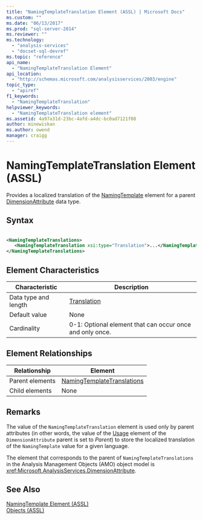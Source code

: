 ```yaml
---
title: "NamingTemplateTranslation Element (ASSL) | Microsoft Docs"
ms.custom: ""
ms.date: "06/13/2017"
ms.prod: "sql-server-2014"
ms.reviewer: ""
ms.technology: 
  - "analysis-services"
  - "docset-sql-devref"
ms.topic: "reference"
api_name: 
  - "NamingTemplateTranslation Element"
api_location: 
  - "http://schemas.microsoft.com/analysisservices/2003/engine"
topic_type: 
  - "apiref"
f1_keywords: 
  - "NamingTemplateTranslation"
helpviewer_keywords: 
  - "NamingTemplateTranslation element"
ms.assetid: 4a97a31d-23bc-4afd-a4dc-bc0ad7121f08
author: minewiskan
ms.author: owend
manager: craigg
---
```

# NamingTemplateTranslation Element (ASSL)
  Provides a localized translation of the [NamingTemplate](../properties/namingtemplate-element-assl.md) element for a parent [DimensionAttribute](../data-type/dimensionattribute-data-type-assl.md) data type.  
  
## Syntax  
  
```xml  
  
<NamingTemplateTranslations>  
   <NamingTemplateTranslation xsi:type="Translation">...</NamingTemplateTranslation>  
</NamingTemplateTranslations>  
```  
  
## Element Characteristics  
  
|Characteristic|Description|  
|--------------------|-----------------|  
|Data type and length|[Translation](translation-element-assl.md)|  
|Default value|None|  
|Cardinality|0-1: Optional element that can occur once and only once.|  
  
## Element Relationships  
  
|Relationship|Element|  
|------------------|-------------|  
|Parent elements|[NamingTemplateTranslations](../collections/translations-element-assl.md)|  
|Child elements|None|  
  
## Remarks  
 The value of the `NamingTemplateTranslation` element is used only by parent attributes (in other words, the value of the [Usage](../properties/usage-element-dimensionattribute-assl.md) element of the `DimensionAttribute` parent is set to *Parent*) to store the localized translation of the `NamingTemplate` value for a given language.  
  
 The element that corresponds to the parent of `NamingTemplateTranslations` in the Analysis Management Objects (AMO) object model is <xref:Microsoft.AnalysisServices.DimensionAttribute>.  
  
## See Also  
 [NamingTemplate Element &#40;ASSL&#41;](../properties/namingtemplate-element-assl.md)   
 [Objects &#40;ASSL&#41;](objects-assl.md)  
  
  
